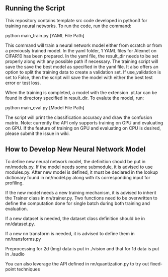## Running the Script
This repository contains template src code developed in python3 for training neural networks. 
To run the code, run the command:

python main_train.py [YAML File Path]

This command will train a neural network model either from scratch or from a 
previously trained model. In the yaml folder, 1 YAML files for Alexnet on CIFAR10 has been prepared.
In the yaml file, the result_dir needs to be set properly along with any possible path if necessary.
The training script will save the save the best model as
specified in the yaml file. It also offers an option to split the training data to create
a validation set. If use_validation is set to False, then the script will save the model with
either the best test error or test loss. 

When the training is completed, a model with the extension .pt.tar can be found in directory 
specified in result_dir. To evalute the model, run:

python main_eval.py [Model File Path]

The script will print the classification accuracy and draw the confusion matrix. Note: currently
the API only supports training on GPU and evaluating on GPU. If the feature of training on GPU and 
evaluating on CPU is desired, please submit the issue in wiki.

## How to Develop New Neural Network Model
To define new neural network model, the definition should be put in nn/models.py. If  the model
needs some submodule, it is advised to use modules.py. After new model is defined, it must be declared in
the lookup dictionary found in nn/model.py along with its corresponding input for profiling. 

If the new model needs a new training mechanism, it is advised to inherit the Trainer class 
in nn/trainer.py. Two functions need to be overwritten to define the computation done for single batch
during both training and evaluation. 

If a new dataset is needed, the dataset class definition should be in nn/dataset.py. 

If a new nn transform is needed, it is advised to define them in nn/transforms.py

Preprocessing for 2d (Img) data is put in ./vision and that for 1d data is put in ./audio

You can also leverage the API defined in nn/quantization.py to try out fixed-point techniques



